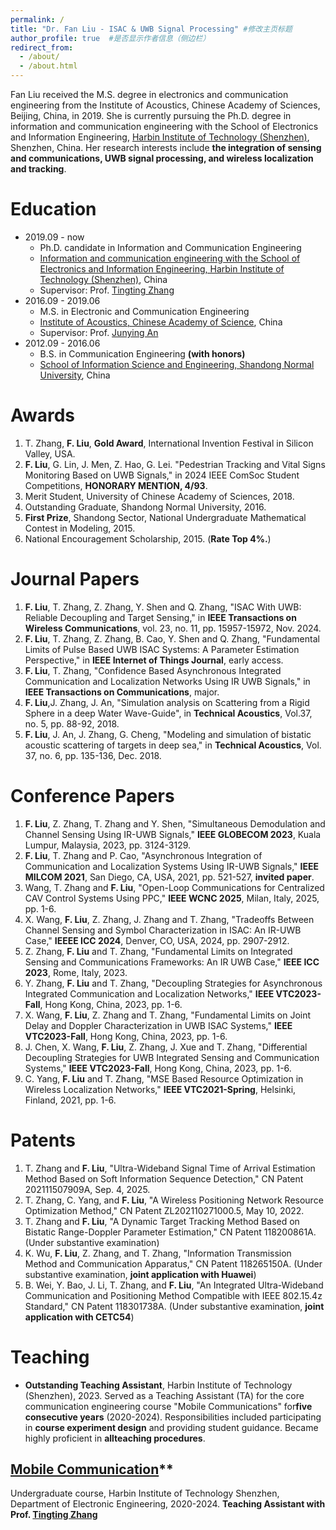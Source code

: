 ```yaml
---
permalink: /
title: "Dr. Fan Liu - ISAC & UWB Signal Processing" #修改主页标题
author_profile: true  #是否显示作者信息（侧边栏）
redirect_from: 
  - /about/
  - /about.html
---
```

 
Fan Liu received the M.S. degree in electronics and communication engineering from the Institute of Acoustics, Chinese Academy of Sciences, Beijing, China, in 2019. She is currently pursuing the Ph.D. degree in information and communication engineering with the School of Electronics and Information Engineering, [Harbin Institute of Technology (Shenzhen)](https://www.hitsz.edu.cn/index.html), Shenzhen, China. Her research interests include **the integration of sensing and communications, UWB signal processing, and wireless localization and tracking**. 

Education 
======
  * 2019.09 - now
    * Ph.D. candidate in Information and Communication Engineering
    * [Information and communication engineering with the School of Electronics and Information Engineering, Harbin Institute of Technology (Shenzhen)](https://www.hitsz.edu.cn/index.html), China
    * Supervisor: Prof. [Tingting Zhang](https://faculty.hitsz.edu.cn/zhangtingting)
  * 2016.09 - 2019.06
    * M.S. in Electronic and Communication Engineering
    * [Institute of  Acoustics, Chinese  Academy of Science](http://www.ioa.ac.cn/), China
    * Supervisor: Prof. [Junying An](https://people.ucas.ac.cn/~0036105)
  * 2012.09 - 2016.06
    * B.S. in Communication Engineering **(with honors)**
    * [School of Information Science and Engineering, Shandong Normal University](http://www.ischool.sdnu.edu.cn/index.htm), China

Awards
=====
1. T. Zhang, **F. Liu**, **Gold Award**, International Invention Festival in Silicon Valley, USA.
2. **F. Liu**, G. Lin, J. Men, Z. Hao, G. Lei. "Pedestrian Tracking and Vital Signs Monitoring Based on UWB Signals," in 2024 IEEE ComSoc Student Competitions, **HONORARY MENTION, 4/93**.
3. Merit Student, University of Chinese Academy of Sciences, 2018.
4. Outstanding Graduate, Shandong Normal University, 2016.
5. **First Prize**, Shandong Sector, National Undergraduate Mathematical Contest in Modeling, 2015.
6. ​National Encouragement Scholarship, 2015. (**Rate Top 4%.**)

Journal Papers
=====
1. **F. Liu**, T. Zhang, Z. Zhang, Y. Shen and Q. Zhang, "ISAC With UWB: Reliable Decoupling and Target Sensing," in **IEEE Transactions on Wireless Communications**, vol. 23, no. 11, pp. 15957-15972, Nov. 2024.
2. **F. Liu**, T. Zhang, Z. Zhang, B. Cao, Y. Shen and Q. Zhang, "Fundamental Limits of Pulse Based UWB ISAC Systems: A Parameter Estimation Perspective," in **IEEE Internet of Things Journal**, early access.
3. **F. Liu**, T. Zhang, "Confidence Based Asynchronous Integrated Communication and Localization Networks Using IR UWB Signals," in **IEEE Transactions on Communications**, major.
4. **F. Liu**,J. Zhang, J. An, "Simulation analysis on Scattering from a Rigid Sphere in a deep Water Wave-Guide", in **Technical Acoustics**, Vol.37, no. 5, pp. 88-92, 2018.
5. **F. Liu**, J. An, J. Zhang, G. Cheng, "Modeling and simulation of bistatic acoustic scattering of targets in deep sea," in **Technical Acoustics**, Vol. 37, no. 6, pp. 135-136, Dec. 2018.

Conference Papers
=====
1. **F. Liu**, Z. Zhang, T. Zhang and Y. Shen, "Simultaneous Demodulation and Channel Sensing Using IR-UWB Signals," **IEEE GLOBECOM 2023**, Kuala Lumpur, Malaysia, 2023, pp. 3124-3129.
2. **F. Liu**, T. Zhang and P. Cao, "Asynchronous Integration of Communication and Localization Systems Using IR-UWB Signals," **IEEE MILCOM 2021**, San Diego, CA, USA, 2021, pp. 521-527, **invited paper**.
3. Wang, T. Zhang and **F. Liu**, "Open-Loop Communications for Centralized CAV Control Systems Using PPC," **IEEE WCNC 2025**, Milan, Italy, 2025, pp. 1-6. 
4. X. Wang, **F. Liu**, Z. Zhang, J. Zhang and T. Zhang, "Tradeoffs Between Channel Sensing and Symbol Characterization in ISAC: An IR-UWB Case," **IEEEE ICC 2024**, Denver, CO, USA, 2024, pp. 2907-2912.
5. Z. Zhang, **F. Liu** and T. Zhang, "Fundamental Limits on Integrated Sensing and Communications Frameworks: An IR UWB Case," **IEEE ICC 2023**, Rome, Italy, 2023.
6. Y. Zhang, **F. Liu** and T. Zhang, "Decoupling Strategies for Asynchronous Integrated Communication and Localization Networks," **IEEE VTC2023-Fall**, Hong Kong, China, 2023, pp. 1-6.
7. X. Wang, **F. Liu**, Z. Zhang and T. Zhang, "Fundamental Limits on Joint Delay and Doppler Characterization in UWB ISAC Systems," **IEEE VTC2023-Fall**, Hong Kong, China, 2023, pp. 1-6.
8. J. Chen, X. Wang, **F. Liu**, Z. Zhang, J. Xue and T. Zhang, "Differential Decoupling Strategies for UWB Integrated Sensing and Communication Systems," **IEEE VTC2023-Fall**, Hong Kong, China, 2023, pp. 1-6.
9. C. Yang, **F. Liu** and T. Zhang, "MSE Based Resource Optimization in Wireless Localization Networks," **IEEE VTC2021-Spring**, Helsinki, Finland, 2021, pp. 1-6.


Patents
======
1. T. Zhang and **F. Liu**, "Ultra-Wideband Signal Time of Arrival Estimation Method Based on Soft Information Sequence Detection," CN Patent 202111507909A, Sep. 4, 2025.​
2. T. Zhang, C. Yang, and **F. Liu**, "A Wireless Positioning Network Resource Optimization Method," CN Patent ZL202110271000.5, May 10, 2022.
3. T. Zhang and **F. Liu**, "A Dynamic Target Tracking Method Based on Bistatic Range-Doppler Parameter Estimation," CN Patent 118200861A. (Under substantive examination)
4. K. Wu, **F. Liu**, Z. Zhang, and T. Zhang, "Information Transmission Method and Communication Apparatus," CN Patent 118265150A. (Under substantive examination, **joint application with Huawei**)
5. B. Wei, Y. Bao, J. Li, T. Zhang, and **F. Liu**, "An Integrated Ultra-Wideband Communication and Positioning Method Compatible with IEEE 802.15.4z Standard," CN Patent 118301738A. (Under substantive examination, **joint application with CETC54**)

Teaching
=====
* **Outstanding Teaching Assistant**, Harbin Institute of Technology (Shenzhen), 2023. Served as a Teaching Assistant (TA) for the core communication engineering course "Mobile Communications" for **​five consecutive years** (2020-2024). Responsibilities included participating in **​course experiment design​** and providing ​student guidance​. Became highly proficient in **all ​teaching procedures​**​.
## [Mobile Communication](https://fancy0613.github.io/fanliu.github.io/teaching/2020-teaching-1)**
Undergraduate course, Harbin Institute of Technology Shenzhen, Department of Electronic Engineering, 2020-2024.
**Teaching Assistant with Prof. [Tingting Zhang](https://faculty.hitsz.edu.cn/zhangtingting)**